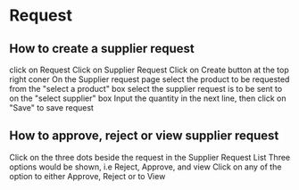 # Request
## How to create a supplier request
click on Request
Click on Supplier Request
Click on Create button at the top right coner
On the Supplier request page select the product to be requested from the "select a product" box
select the supplier request is to be sent to on the "select supplier" box
Input the quantity in the next line, then click on "Save" to save request
## How to approve, reject or view supplier request
Click on the three dots beside  the request in the Supplier Request List
Three options would be shown, i.e Reject, Approve, and view
Click on any of the option to either Approve, Reject or to View
